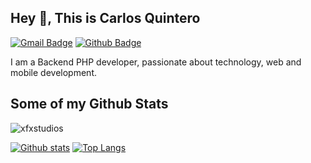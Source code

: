 ## Hey 👋, This is Carlos Quintero
[![Gmail Badge](https://img.shields.io/badge/-info.fxstudios@gmail.com-c14438?style=flat&logo=Gmail&logoColor=white&link=mailto:info.fxstudios@gmail.com)](mailto:info.fxstudios@gmail.com) [![Github Badge](https://img.shields.io/badge/-xfxstudios-grey?style=flat&logo=github&logoColor=white&link=https://github.com/xfxstudios/)](https://www.github.com/xfxstudios/) <p align='left'>I am a Backend PHP developer, passionate about technology, web and mobile development.</p>
## Some of my Github Stats
<p align=left> <img src=https://komarev.com/ghpvc/?username=xfxstudios alt=xfxstudios /> </p>

[![Github stats](https://github-readme-stats.vercel.app/api?username=xfxstudios&show_icons=true&include_all_commits=true)](https://github.com/xfxstudios/github-readme-stats)
[![Top Langs](https://github-readme-stats.vercel.app/api/top-langs/?username=xfxstudios&layout=compact)](https://github.com/xfxstudios/github-readme-stats)
